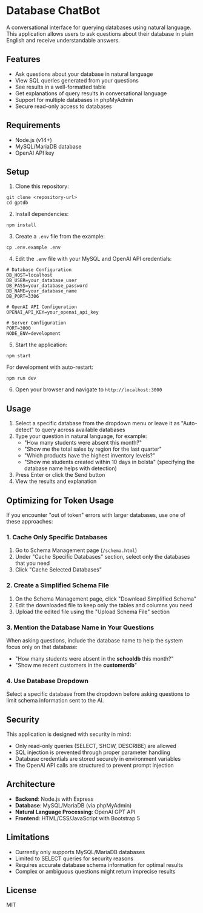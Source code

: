 # Database ChatBot

A conversational interface for querying databases using natural language. This application allows users to ask questions about their database in plain English and receive understandable answers.

## Features

- Ask questions about your database in natural language
- View SQL queries generated from your questions
- See results in a well-formatted table
- Get explanations of query results in conversational language
- Support for multiple databases in phpMyAdmin
- Secure read-only access to databases

## Requirements

- Node.js (v14+)
- MySQL/MariaDB database
- OpenAI API key

## Setup

1. Clone this repository:
```
git clone <repository-url>
cd gptdb
```

2. Install dependencies:
```
npm install
```

3. Create a `.env` file from the example:
```
cp .env.example .env
```

4. Edit the `.env` file with your MySQL and OpenAI API credentials:
```
# Database Configuration
DB_HOST=localhost
DB_USER=your_database_user
DB_PASS=your_database_password
DB_NAME=your_database_name
DB_PORT=3306

# OpenAI API Configuration
OPENAI_API_KEY=your_openai_api_key

# Server Configuration
PORT=3000
NODE_ENV=development
```

5. Start the application:
```
npm start
```

For development with auto-restart:
```
npm run dev
```

6. Open your browser and navigate to `http://localhost:3000`

## Usage

1. Select a specific database from the dropdown menu or leave it as "Auto-detect" to query across available databases
2. Type your question in natural language, for example:
   - "How many students were absent this month?"
   - "Show me the total sales by region for the last quarter"
   - "Which products have the highest inventory levels?"
   - "Show me students created within 10 days in bolsta" (specifying the database name helps with detection)
3. Press Enter or click the Send button
4. View the results and explanation

## Optimizing for Token Usage

If you encounter "out of token" errors with larger databases, use one of these approaches:

### 1. Cache Only Specific Databases

1. Go to Schema Management page (`/schema.html`) 
2. Under "Cache Specific Databases" section, select only the databases that you need
3. Click "Cache Selected Databases"

### 2. Create a Simplified Schema File

1. On the Schema Management page, click "Download Simplified Schema"
2. Edit the downloaded file to keep only the tables and columns you need
3. Upload the edited file using the "Upload Schema File" section

### 3. Mention the Database Name in Your Questions

When asking questions, include the database name to help the system focus only on that database:
- "How many students were absent in the **schooldb** this month?"
- "Show me recent customers in the **customerdb**"

### 4. Use Database Dropdown

Select a specific database from the dropdown before asking questions to limit schema information sent to the AI.

## Security

This application is designed with security in mind:

- Only read-only queries (SELECT, SHOW, DESCRIBE) are allowed
- SQL injection is prevented through proper parameter handling
- Database credentials are stored securely in environment variables
- The OpenAI API calls are structured to prevent prompt injection

## Architecture

- **Backend**: Node.js with Express
- **Database**: MySQL/MariaDB (via phpMyAdmin)
- **Natural Language Processing**: OpenAI GPT API
- **Frontend**: HTML/CSS/JavaScript with Bootstrap 5

## Limitations

- Currently only supports MySQL/MariaDB databases
- Limited to SELECT queries for security reasons
- Requires accurate database schema information for optimal results
- Complex or ambiguous questions might return imprecise results

## License

MIT 